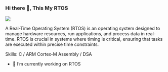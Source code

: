### Hi there 👋, This My RTOS
![](https://tse2.mm.bing.net/th?id=OIP.OWaO9M22NVbDoMJhwFZSPwHaDQ&pid=Api&P=0&h=220)

A Real-Time Operating System (RTOS) is an operating system designed to manage hardware resources, run applications, and process data in real-time. RTOS is crucial in systems where timing is critical, ensuring that tasks are executed within precise time constraints.

Skills: C / ARM Cortex-M Assembly / DSA 

- 🔭 I’m currently working on RTOS 
